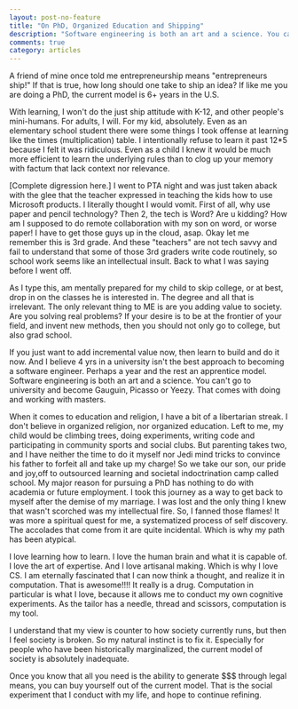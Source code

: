 ```yaml
---
layout: post-no-feature
title: "On PhD, Organized Education and Shipping"
description: "Software engineering is both an art and a science. You can't go to university and become Gauguin, Picasso or Yeezy."
comments: true
category: articles
--- 
```

A friend of mine once told me entrepreneurship means "entrepreneurs ship!" If that is true, how long should one take to ship an idea? If like me you are doing a PhD, the current model is 6+ years in the U.S.

With learning, I won't do the just ship attitude with K-12, and other people's mini-humans. For adults, I will. For my kid, absolutely. Even as an elementary school student there were some things I took offense at learning like the times (multiplication) table. I intentionally refuse to learn it past 12*5 because I felt it was ridiculous. Even as a child I knew it would be much more efficient to learn the underlying rules than to clog up your memory with factum that lack context nor relevance.

[Complete digression here.] I went to PTA night and was just taken aback with the glee that the teacher expressed in teaching the kids how to use Microsoft products. I literally thought I would vomit. First of all, why use paper and pencil technology? Then 2, the tech is Word? Are u kidding? How am I supposed to do remote collaboration with my son on word, or worse paper! I have to get those guys up in the cloud, asap. Okay let me remember this is 3rd grade. And these "teachers" are not tech savvy and fail to understand that some of those 3rd graders write code routinely, so school work seems like an intellectual insult. Back to what I was saying before I went off.

As I type this, am mentally prepared for my child to skip college, or at best, drop in on the classes he is interested in. The degree and all that is irrelevant. The only relevant thing to ME is are you adding value to society. Are you solving real problems?
If your desire is to be at the frontier of your field, and invent new methods, then you should not only go to college, but also grad school.

If you just want to add incremental value now, then learn to build and do it now. And I believe 4 yrs in a university isn't the best approach to becoming a software engineer. Perhaps a year and the rest an apprentice model. Software engineering is both an art and a science. You can't go to university and become Gauguin, Picasso or Yeezy. That comes with doing and working with masters.

When it comes to education and religion, I have a bit of a libertarian streak. I don't believe in organized religion, nor organized education. Left to me, my child would be climbing trees, doing experiments, writing code and participating in community sports and social clubs. But parenting takes two, and I have neither the time to do it myself nor Jedi mind tricks to convince his father to forfeit all and take up my charge! So we take our son, our pride and joy,off to outsourced learning and societal indoctrination camp called school.
My major reason for pursuing a PhD has nothing to do with academia or future employment. I took this journey as a way to get back to myself after the demise of my marriage. I was lost and the only thing I knew that wasn't scorched was my intellectual fire. So, I fanned those flames! It was more a spiritual quest for me, a systematized process of self discovery. The accolades that come from it are quite incidental. Which is why my path has been atypical.

I love learning how to learn. I love the human brain and what it is capable of. I love the art of expertise. And I love artisanal making. Which is why I love CS. I am eternally fascinated that I can now think a thought, and realize it in computation. That is awesome!!!! It really is a drug. Computation in particular is what I love, because it allows me to conduct my own cognitive experiments. As the tailor has a needle, thread and scissors, computation is my tool.

I understand that my view is counter to how society currently runs, but then I feel society is broken. So my natural instinct is to fix it. Especially for people who have been historically marginalized, the current model of society is absolutely inadequate.

Once you know that all you need is the ability to generate $$$ through legal means, you can buy yourself out of the current model. That is the social experiment that I conduct with my life, and hope to continue refining.